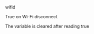 <span style='color:var(--vscode-symbolIcon-methodForeground);'>wifid</span>  

True on Wi-Fi disconnect

The variable is cleared after reading true